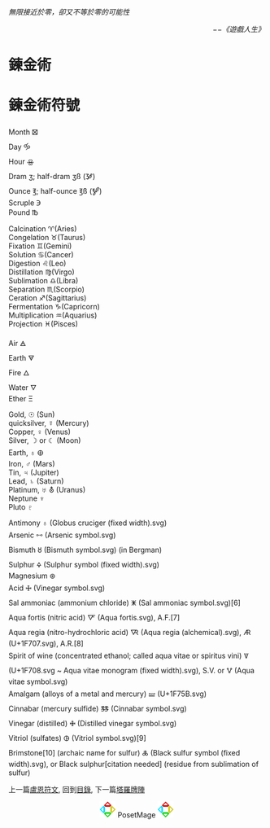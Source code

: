 *無限接近於零，卻又不等於零的可能性*  
<p align="right"><i>−−《遊戲人生》</i></p>

# 鍊金術

# 鍊金術符號
Month 🝱  
Day 🝰  
Hour 🝮  
Dram ʒ; half-dram ʒß (🝲)  
Ounce ℥; half-ounce ℥ß (🝳)  
Scruple ℈  
Pound ℔  
  
Calcination ♈︎(Aries)  
Congelation ♉︎(Taurus)  
Fixation ♊︎(Gemini)  
Solution ♋︎(Cancer)  
Digestion ♌︎(Leo)  
Distillation ♍︎(Virgo)  
Sublimation ♎︎(Libra)  
Separation ♏︎(Scorpio)  
Ceration ♐︎(Sagittarius)  
Fermentation ♑︎(Capricorn)  
Multiplication ♒︎(Aquarius)  
Projection ♓︎(Pisces)  
  
Air 🜁  
Earth 🜃  
Fire 🜂  
Water 🜄  
Ether Ξ  
  
Gold, ☉ (Sun)  
quicksilver, ☿ (Mercury)  
Copper, ♀ (Venus)  
Silver, ☽ or ☾ (Moon)  
Earth, ♁ 🜨  
Iron, ♂ (Mars)  
Tin, ♃ (Jupiter)  
Lead, ♄ (Saturn)  
Platinum, ♅ ⛢ (Uranus)  
Neptune ♆  
Pluto ♇  
  
Antimony ♁ (Globus cruciger (fixed width).svg)  
Arsenic 🜺 (Arsenic symbol.svg)  
Bismuth 🜘 (Bismuth symbol.svg) (in Bergman)  
Sulphur 🜍 (Sulphur symbol (fixed width).svg)  
Magnesium ⊛  
Acid 🜊 (Vinegar symbol.svg)  
Sal ammoniac (ammonium chloride) 🜹 (Sal ammoniac symbol.svg)[6]  
Aqua fortis (nitric acid) 🜅 (Aqua fortis.svg), A.F.[7]  
Aqua regia (nitro-hydrochloric acid) 🜆 (Aqua regia (alchemical).svg), 🜇 (U+1F707.svg), A.R.[8]  
Spirit of wine (concentrated ethanol; called aqua vitae or spiritus vini) 🜈 (U+1F708.svg ~ Aqua vitae monogram (fixed width).svg), S.V. or 🜉 (Aqua vitae symbol.svg)  
Amalgam (alloys of a metal and mercury) 🝛 (U+1F75B.svg)  
Cinnabar (mercury sulfide) 🜓 (Cinnabar symbol.svg)  
Vinegar (distilled) 🜋 (Distilled vinegar symbol.svg)  
Vitriol (sulfates) 🜖 (Vitriol symbol.svg)[9]  
Brimstone[10] (archaic name for sulfur) 🜏 (Black sulfur symbol (fixed width).svg), or Black sulphur[citation needed] (residue from sublimation of sulfur)

上一篇[盧恩符文](../Runes), 
回到[目錄](/SettingBook/#ch-2-documentation), 
下一篇[塔羅牌陣](../Tarot)


<p align="center"><img src="/Icon/New/PosetMage_t.png" Height="32" /> PosetMage <img src="/Icon/New/PosetMage_t.png" Height="32" /></p>
